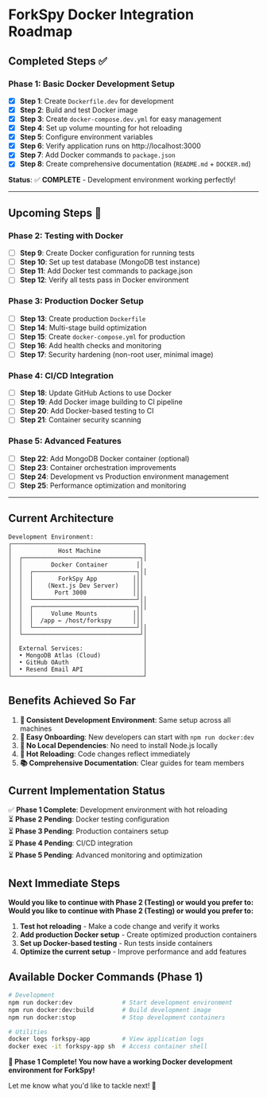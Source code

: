# ForkSpy Docker Integration Roadmap

## Completed Steps ✅

### Phase 1: Basic Docker Development Setup
- [x] **Step 1**: Create `Dockerfile.dev` for development
- [x] **Step 2**: Build and test Docker image
- [x] **Step 3**: Create `docker-compose.dev.yml` for easy management
- [x] **Step 4**: Set up volume mounting for hot reloading
- [x] **Step 5**: Configure environment variables
- [x] **Step 6**: Verify application runs on http://localhost:3000
- [x] **Step 7**: Add Docker commands to `package.json`
- [x] **Step 8**: Create comprehensive documentation (`README.md` + `DOCKER.md`)

**Status**: ✅ **COMPLETE** - Development environment working perfectly!

---

## Upcoming Steps 🚀

### Phase 2: Testing with Docker
- [ ] **Step 9**: Create Docker configuration for running tests
- [ ] **Step 10**: Set up test database (MongoDB test instance)
- [ ] **Step 11**: Add Docker test commands to package.json
- [ ] **Step 12**: Verify all tests pass in Docker environment

### Phase 3: Production Docker Setup
- [ ] **Step 13**: Create production `Dockerfile`
- [ ] **Step 14**: Multi-stage build optimization
- [ ] **Step 15**: Create `docker-compose.yml` for production
- [ ] **Step 16**: Add health checks and monitoring
- [ ] **Step 17**: Security hardening (non-root user, minimal image)

### Phase 4: CI/CD Integration
- [ ] **Step 18**: Update GitHub Actions to use Docker
- [ ] **Step 19**: Add Docker image building to CI pipeline
- [ ] **Step 20**: Add Docker-based testing to CI
- [ ] **Step 21**: Container security scanning

### Phase 5: Advanced Features
- [ ] **Step 22**: Add MongoDB Docker container (optional)
- [ ] **Step 23**: Container orchestration improvements
- [ ] **Step 24**: Development vs Production environment management
- [ ] **Step 25**: Performance optimization and monitoring

---

## Current Architecture

```
Development Environment:
┌─────────────────────────────────────┐
│             Host Machine            │
│  ┌─────────────────────────────────┐│
│  │        Docker Container        ││
│  │  ┌─────────────────────────────┐││
│  │  │       ForkSpy App          │││
│  │  │    (Next.js Dev Server)    │││
│  │  │      Port 3000             │││
│  │  └─────────────────────────────┘││
│  │  ┌─────────────────────────────┐││
│  │  │     Volume Mounts          │││
│  │  │  /app ← /host/forkspy      │││
│  │  └─────────────────────────────┘││
│  └─────────────────────────────────┘│
│                                     │
│  External Services:                 │
│  • MongoDB Atlas (Cloud)            │
│  • GitHub OAuth                     │
│  • Resend Email API                 │
└─────────────────────────────────────┘
```

## Benefits Achieved So Far

1. **🔧 Consistent Development Environment**: Same setup across all machines
2. **🚀 Easy Onboarding**: New developers can start with `npm run docker:dev`
3. **💾 No Local Dependencies**: No need to install Node.js locally
4. **🔄 Hot Reloading**: Code changes reflect immediately
5. **📚 Comprehensive Documentation**: Clear guides for team members

## Current Implementation Status

✅ **Phase 1 Complete**: Development environment with hot reloading  
⏳ **Phase 2 Pending**: Docker testing configuration  
⏳ **Phase 3 Pending**: Production containers setup  
⏳ **Phase 4 Pending**: CI/CD integration  
⏳ **Phase 5 Pending**: Advanced monitoring and optimization  

## Next Immediate Steps

**Would you like to continue with Phase 2 (Testing) or would you prefer to:**
**Would you like to continue with Phase 2 (Testing) or would you prefer to:**
1. **Test hot reloading** - Make a code change and verify it works
2. **Add production Docker setup** - Create optimized production containers
3. **Set up Docker-based testing** - Run tests inside containers
4. **Optimize the current setup** - Improve performance and add features

## Available Docker Commands (Phase 1)

```bash
# Development
npm run docker:dev              # Start development environment
npm run docker:dev:build        # Build development image
npm run docker:stop             # Stop development containers

# Utilities
docker logs forkspy-app         # View application logs
docker exec -it forkspy-app sh  # Access container shell
```

**🎉 Phase 1 Complete! You now have a working Docker development environment for ForkSpy!**

Let me know what you'd like to tackle next! 🐳
